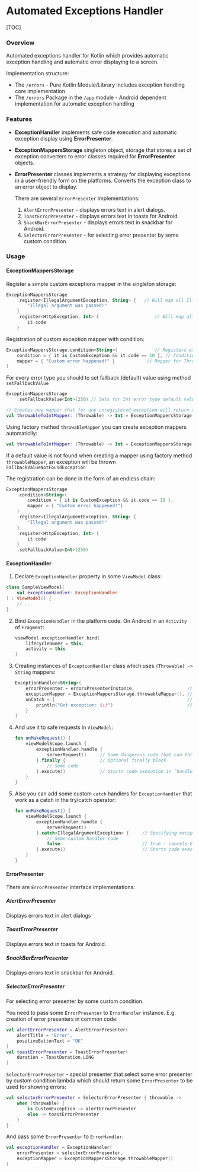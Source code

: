 # Automated Exceptions Handler

[TOC]

### Overview

Automated exceptions handler for Kotlin which provides automatic exception handling and 
automatic error displaying to a screen.

Implementation structure:

* The `/errors` - Pure Kotlin Module/Library includes exception handling core implementation 
* The `/errors` Package in the  `/app` module  - Android dependent implementation for automatic exception handling



### Features

- **ExceptionHandler** implements safe code execution and automatic exception display using **ErrorPresenter**.

- **ExceptionMappersStorage** singleton object, storage that stores a set of exception converters to error classes required for **ErrorPresenter** objects.

- **ErrorPresenter** classes implements a strategy for displaying exceptions in a user-friendly form on the platforms. Converts the exception class to an error object to display. 

  

  There are several `ErrorPresenter` implementations:

  1. `AlertErrorPresenter` - displays errors text in alert dialogs.
  2. `ToastErrorPresenter` - displays errors text in toasts for Android
  3. `SnackBarErrorPresenter` - displays errors text in snackbar for Android.
  4. `SelectorErrorPresenter` - for selecting error presenter by some custom condition.

### Usage

#### ExceptionMappersStorage	

Register a simple custom exceptions mapper in the singleton storage:

```kotlin
ExceptionMappersStorage
    .register<IllegalArgumentException, String> {   // Will map all IllegalArgumentException instances to String
        "Illegal argument was passed!"
    }
    .register<HttpException, Int> {                     // Will map all HttpException instances to Int
        it.code
    }
```

Registration of custom exception mapper with condition:

```kotlin
ExceptionMappersStorage.condition<String>(              // Registers exception mapper Throwable -> String
    condition = { it is CustomException && it.code == 10 }, // Condition that maps Throwable -> Boolean
    mapper = { "Custom error happened!" }            // Mapper for Throwable that matches to the condition
)
```

For every error type you should to set fallback (default) value using method `setFallbackValue`

```kotlin
ExceptionMappersStorage
    .setFallbackValue<Int>(250) // Sets for Int error type default value as 250

// Creates new mapper that for any unregistered exception will return the fallback value - 250
val throwableToIntMapper: (Throwable) -> Int = ExceptionMappersStorage.throwableMapper()
```

Using factory method `throwableMapper` you can create exception mappers automaticlly:

```kotlin
val throwableToIntMapper: (Throwable) -> Int = ExceptionMappersStorage.throwableMapper()
```

If a default value is not found when creating a mapper using factory method `throwableMapper`, an exception will be thrown `FallbackValueNotFoundException`

The registration can be done in the form of an endless chain:

```kotlin
ExceptionMappersStorage
    .condition<String>(
        condition = { it is CustomException && it.code == 10 },
        mapper = { "Custom error happened!"}
    )
    .register<IllegalArgumentException, String> {
        "Illegal argument was passed!"
    }
    .register<HttpException, Int> {
        it.code
    }
    .setFallbackValue<Int>(250)
```



#### ExceptionHandler

1. Declare `ExceptionHandler` property in some `ViewModel` class:

```kotlin
class SampleViewModel(
    val exceptionHandler: ExceptionHandler
) : ViewModel() {
    // ...
}

```

2. Bind `ExceptionHandler` in the platform code.
   On Android in an `Activity` of `Fragment`:

   ```kotlin
   viewModel.exceptionHandler.bind(
       lifecycleOwner = this,
       activity = this
   )
   ```

3. Creating instances of `ExceptionHandler` class which uses `(Throwable) -> String` mappers:

   ```kotlin
   ExceptionHandler<String>(
       errorPresenter = errorsPresenterInstance,                    // Concrete ErrorPresenter implementation
       exceptionMapper = ExceptionMappersStorage.throwableMapper(), // Create mapper (Throwable) -> String from ExceptionMappersStorage
       onCatch = {                                                  // Optional global catcher
           println("Got exception: $it")                            // E.g. here we can log all exceptions that are handled by ExceptionHandler
       }
   )
   ```

4. And use it to safe requests in `ViewModel`:

   ```kotlin
   fun onMakeRequest() {
       viewModelScope.launch {
           exceptionHandler.handle {
               serverRequest()     // Some dangerous code that can throw an exception
           }.finally {             // Optional finally block
               // Some code        
           }.execute()             // Starts code execution in `handle` lambda
       }
   }
   ```

5. Also you can add some custom `catch` handlers for `ExceptionHandler` that work as a catch in the try/catch operator:

   ```kotlin
   fun onMakeRequest() {
       viewModelScope.launch {
           exceptionHandler.handle {
               serverRequest()
           }.catch<IllegalArgumentException> {     // Specifying exception class
               // Some custom handler code
               false                               // true - cancels ErrorPresenter; false - allows execution of ErrorsPresenter
           }.execute()                             // Starts code execution in `handle` lambda
       }
   }
   ```

   

#### ErrorPresenter

There are `ErrorPresenter` interface implementations:

##### AlertErrorPresenter

 Displays errors text in alert dialogs

##### ToastErrorPresenter

Displays errors text in toasts for Android.

##### SnackBarErrorPresenter

Displays errors text in snackbar for Android.

##### SelectorErrorPresenter

For selecting error presenter by some custom condition.


You need to pass some `ErrorPresenter` to `ErrorHandler` instance. E.g. creation of error presenters in common code:

```kotlin
val alertErrorPresenter = AlertErrorPresenter(
    alertTitle = "Error",
    positiveButtonText = "OK"
)
val toastErrorPresenter = ToastErrorPresenter(
    duration = ToastDuration.LONG
)
```

`SelectorErrorPresenter` - special presenter that select some error presenter by custom condition lambda which should return some `ErrorPresenter` to be used for showing errors:

```kotlin
val selectorErrorPresenter = SelectorErrorPresenter { throwable ->
    when (throwable) {
        is CustomException -> alertErrorPresenter
        else -> toastErrorPresenter
    }
}
```

And pass some `ErrorPresenter` to `ErrorHandler`:

```kotlin
val exceptionHandler = ExceptionHandler(
    errorPresenter = selectorErrorPresenter,
    exceptionMapper = ExceptionMappersStorage.throwableMapper()
)
```
